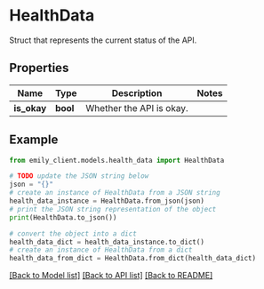 # HealthData

Struct that represents the current status of the API.

## Properties

Name | Type | Description | Notes
------------ | ------------- | ------------- | -------------
**is_okay** | **bool** | Whether the API is okay. | 

## Example

```python
from emily_client.models.health_data import HealthData

# TODO update the JSON string below
json = "{}"
# create an instance of HealthData from a JSON string
health_data_instance = HealthData.from_json(json)
# print the JSON string representation of the object
print(HealthData.to_json())

# convert the object into a dict
health_data_dict = health_data_instance.to_dict()
# create an instance of HealthData from a dict
health_data_from_dict = HealthData.from_dict(health_data_dict)
```
[[Back to Model list]](../README.md#documentation-for-models) [[Back to API list]](../README.md#documentation-for-api-endpoints) [[Back to README]](../README.md)


